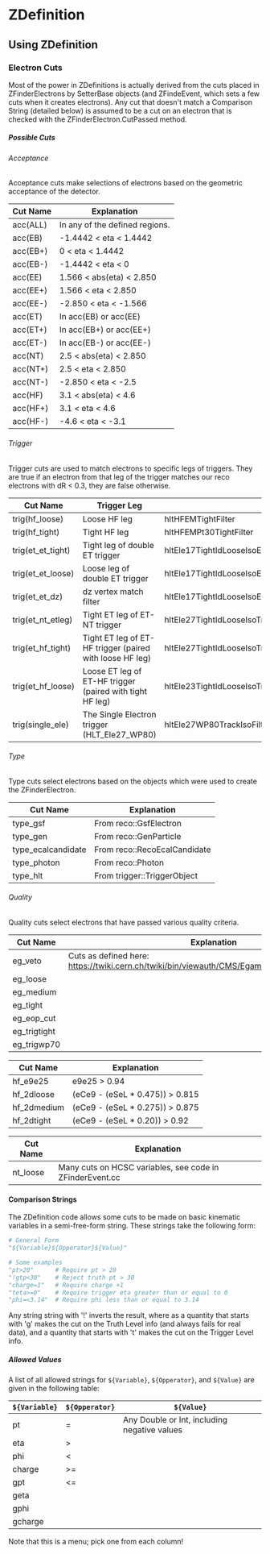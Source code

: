 # ZDefinition

## Using ZDefinition

### Electron Cuts

Most of the power in ZDefinitions is actually derived from the cuts placed in
ZFinderElectrons by SetterBase objects (and ZFindeEvent, which sets a few cuts
when it creates electrons). Any cut that doesn't match a Comparison String
(detailed below) is assumed to be a cut on an electron that is checked with the
ZFinderElectron.CutPassed method.

##### Possible Cuts

###### Acceptance

Acceptance cuts make selections of electrons based on the geometric acceptance
of the detector.

| Cut Name | Explanation                    |
|----------|--------------------------------|
| acc(ALL) | In any of the defined regions. |
| acc(EB)  | -1.4442 < eta < 1.4442         |
| acc(EB+) | 0 < eta < 1.4442               |
| acc(EB-) | -1.4442 < eta < 0              |
| acc(EE)  | 1.566 < abs(eta) < 2.850       |
| acc(EE+) | 1.566 < eta < 2.850            |
| acc(EE-) | -2.850 < eta < -1.566          |
| acc(ET)  | In acc(EB) or acc(EE)          |
| acc(ET+) | In acc(EB+) or acc(EE+)        |
| acc(ET-) | In acc(EB-) or acc(EE-)        |
| acc(NT)  | 2.5 < abs(eta) < 2.850         |
| acc(NT+) | 2.5 < eta < 2.850              |
| acc(NT-) | -2.850 < eta < -2.5            |
| acc(HF)  | 3.1 < abs(eta) < 4.6           |
| acc(HF+) | 3.1 < eta < 4.6                |
| acc(HF-) | -4.6 < eta < -3.1              |

###### Trigger

Trigger cuts are used to match electrons to specific legs of triggers. They are
true if an electron from that leg of the trigger matches our reco electrons
with dR < 0.3, they are false otherwise.

| Cut Name          | Trigger Leg                                              | Trigger Filter                                                 |
|-------------------|----------------------------------------------------------|----------------------------------------------------------------|
| trig(hf_loose)    | Loose HF leg                                             | hltHFEMTightFilter                                             |
| trig(hf_tight)    | Tight HF leg                                             | hltHFEMPt30TightFilter                                         |
| trig(et_et_tight) | Tight leg of double ET trigger                           | hltEle17TightIdLooseIsoEle8TightIdLooseIsoTrackIsoFilter       |
| trig(et_et_loose) | Loose leg of double ET trigger                           | hltEle17TightIdLooseIsoEle8TightIdLooseIsoTrackIsoDoubleFilter |
| trig(et_et_dz)    | dz vertex match filter                                   | hltEle17TightIdLooseIsoEle8TightIdLooseIsoTrackIsoDZ           |
| trig(et_nt_etleg) | Tight ET leg of ET-NT trigger                            | hltEle27TightIdLooseIsoTrackIsoFilter                          |
| trig(et_hf_tight) | Tight ET leg of ET-HF trigger (paired with loose HF leg) | hltEle27TightIdLooseIsoTrackIsoFilter                          |
| trig(et_hf_loose) | Loose ET leg of ET-HF trigger (paired with tight HF leg) | hltEle23TightIdLooseIsoTrackIsoFilter                          |
| trig(single_ele)  | The Single Electron trigger (HLT_Ele27_WP80)             | hltEle27WP80TrackIsoFilter                                     |

###### Type

Type cuts select electrons based on the objects which were used to create the
ZFinderElectron.

| Cut Name           | Explanation                  |
|--------------------|------------------------------|
| type_gsf           | From reco::GsfElectron       |
| type_gen           | From reco::GenParticle       |
| type_ecalcandidate | From reco::RecoEcalCandidate |
| type_photon        | From reco::Photon            |
| type_hlt           | From trigger::TriggerObject  |

###### Quality

Quality cuts select electrons that have passed various quality criteria.

| Cut Name     | Explanation                                                                                     |
|--------------|-------------------------------------------------------------------------------------------------|
| eg_veto      | Cuts as defined here: https://twiki.cern.ch/twiki/bin/viewauth/CMS/EgammaCutBasedIdentification |
| eg_loose     |                                                                                                 |
| eg_medium    |                                                                                                 |
| eg_tight     |                                                                                                 |
| eg_eop_cut   |                                                                                                 |
| eg_trigtight |                                                                                                 |
| eg_trigwp70  |                                                                                                 |

| Cut Name    | Explanation                     |
|-------------|---------------------------------|
| hf_e9e25    | e9e25 > 0.94                    |
| hf_2dloose  | (eCe9 - (eSeL * 0.475)) > 0.815 |
| hf_2dmedium | (eCe9 - (eSeL * 0.275)) > 0.875 |
| hf_2dtight  | (eCe9 - (eSeL * 0.20)) > 0.92   |

| Cut Name | Explanation                                              |
|----------|----------------------------------------------------------|
| nt_loose | Many cuts on HCSC variables, see code in ZFinderEvent.cc |

#### Comparison Strings

The ZDefinition code allows some cuts to be made on basic kinematic variables
in a semi-free-form string. These strings take the following form:

```python
# General Form
"${Variable}${Opperator}${Value}"

# Some examples
"pt>20"      # Require pt > 20
"!gtp<30"    # Reject truth pt > 30
"charge=1"   # Require charge +1
"teta>=0"    # Require trigger eta greater than or equal to 0
"phi=<3.14"  # Require phi less than or equal to 3.14
```

Any string string with '!' inverts the result, where as a quantity that starts
with 'g' makes the cut on the Truth Level info (and always fails for real
data), and a quantity that starts with 't' makes the cut on the Trigger Level
info.

##### Allowed Values

A list of all allowed strings for `${Variable}`, `${Opperator}`, and `${Value}`
are given in the following table:

| `${Variable}` | `${Opperator}` | `${Value}`                                   |
|---------------|----------------|----------------------------------------------|
| pt            | =              | Any Double or Int, including negative values |
| eta           | >              |                                              |
| phi           | <              |                                              |
| charge        | >=             |                                              |
| gpt           | <=             |                                              |
| geta          |                |                                              |
| gphi          |                |                                              |
| gcharge       |                |                                              |

Note that this is a menu; pick one from each column!
